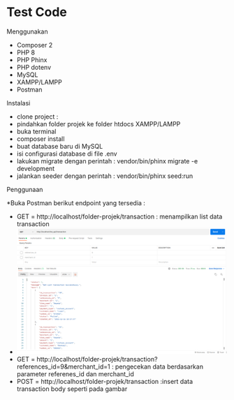 Test Code
==========

Menggunakan

- Composer 2
- PHP 8
- PHP Phinx
- PHP dotenv
- MySQL
- XAMPP/LAMPP
- Postman

Instalasi

- clone project :
- pindahkan folder projek ke folder htdocs XAMPP/LAMPP
- buka terminal
- composer install
- buat database baru di MySQL
- isi configurasi database di file .env
- lakukan migrate dengan perintah : vendor/bin/phinx migrate -e development
- jalankan seeder dengan perintah : vendor/bin/phinx seed:run

Penggunaan

*Buka Postman
berikut endpoint yang tersedia :

- GET = http://localhost/folder-projek/transaction : menampilkan list data transaction
- ![alt text](https://github.com/luqni/rest-api-php/blob/main/api_getAll.png)
- GET = http://localhost/folder-projek/transaction?references_id=9&merchant_id=1 : pengecekan data berdasarkan parameter referenes_id dan merchant_id
- POST = http://localhost/folder-projek/transaction :insert data transaction body seperti pada gambar


